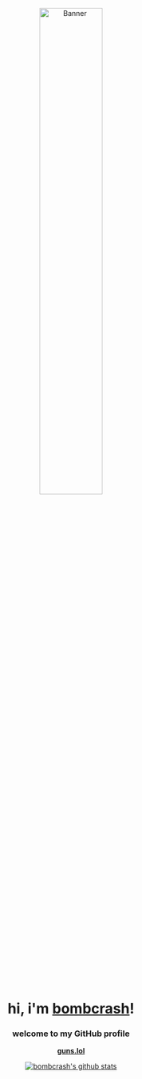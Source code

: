 <p align="center">
  <a href="https://fakecrime.bio/lenzzy">
    <img src="https://cdn.discordapp.com/attachments/1270313787232358482/1370789112004477010/b1e85faebd5223688016c4a827351ce5.gif?ex=6820c658&is=681f74d8&hm=2caebdd902739b87a6f2203bd78b2aaead66e34ef480e9a44bb060bca05fc28b&" alt="Banner" width="50%">
  </a>
</p>

<h1 align="center">hi, i'm <a href="https://fakecrime.bio/lenzzy">bombcrash</a>!</h1>
<p align="center">
  <a href="https://fakecrime.bip/lenzzy">
  </a>
</p>
<h3 align="center">welcome to my GitHub profile</h3>

<p align="center">
  <strong><a href="https://guns.lol/lenzzy">guns.lol</a></strong>
</p>

<p align="center">
  <a href="https://guns.lol/lenzzy"><img src="https://github-readme-stats.vercel.app/api?username=bombcrash&hide_border=true&show_icons=true" alt="bombcrash's github stats"></a>
</p>
